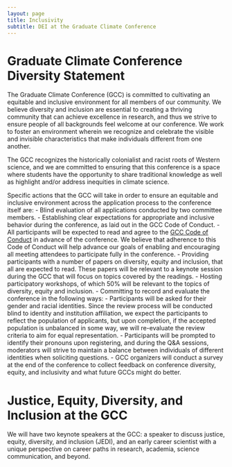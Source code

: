 ```yaml
---
layout: page
title: Inclusivity
subtitle: DEI at the Graduate Climate Conference
---
```


# Graduate Climate Conference Diversity Statement

The Graduate Climate Conference (GCC) is committed to cultivating an equitable and inclusive environment for all members of our community. We believe diversity and inclusion are essential to creating a thriving community that can achieve excellence in research, and thus we strive to ensure people of all backgrounds feel welcome at our conference. We work to foster an environment wherein we recognize and celebrate the visible and invisible characteristics that make individuals different from one another. 

The GCC recognizes the historically colonialist and racist roots of Western science, and we are committed to ensuring that this conference is a space where students have the opportunity to share traditional knowledge as well as highlight and/or address inequities in climate science. 

Specific actions that the GCC will take in order to ensure an equitable and inclusive environment across the application process to the conference itself are:
    - Blind evaluation of all applications conducted by two committee members. 
    - Establishing clear expectations for appropriate and inclusive behavior during the conference, as laid out in the GCC Code of Conduct. 
    - All participants will be expected to read and agree to the [GCC Code of Conduct](https://drive.google.com/a/uw.edu/open?id=1nHMSaiNSFlYr4Vz_K5EjH6hCu41g0ac5-58FyXt9Ohs) in advance of the conference. We believe that adherence to this Code of Conduct will help advance our goals of enabling and encouraging all meeting attendees to participate fully in the conference. 
    - Providing participants with a number of papers on diversity, equity and inclusion, that all are expected to read. These papers will be relevant to a keynote session during the GCC that will focus on topics covered by the readings. 
    - Hosting participatory workshops, of which 50% will be relevant to the topics of diversity, equity and inclusion.
    - Committing to record and evaluate the conference in the following ways:
        - Participants will be asked for their gender and racial identities. Since the review process will be conducted blind to identity and institution affiliation, we expect the participants to reflect the population of applicants, but upon completion, if the accepted population is unbalanced in some way, we will re-evaluate the review criteria to aim for equal representation.
        - Participants will be prompted to identify their pronouns upon registering, and during the Q&A sessions, moderators will strive to maintain a balance between individuals of different identities when soliciting questions.
        - GCC organizers will conduct a survey at the end of the conference to collect feedback on conference diversity, equity, and inclusivity and what future GCCs might do better.

# Justice, Equity, Diversity, and Inclusion at the GCC

We will have two keynote speakers at the GCC: a speaker to discuss justice,  equity, diversity, and inclusion (JEDI), and an early career scientist with a unique perspective on career paths in research, academia, science communication, and beyond.

